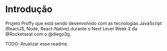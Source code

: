 # Introdução

Projeto Proffy que está sendo desenvolvido com as tecnologias JavaScript (ReactJS, Node, React-Native) durante o Next Level Week 2 da @Rocketseat com o @diego3g.

TODO: Atualizar esse readme.
